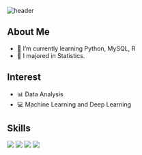 ![header](https://capsule-render.vercel.app/api?type=wave&color=gradient&height=300&section=header&text=Hi%20I%27m%20EunJi%20%F0%9F%91%8B&fontSize=50)

## About Me
- 🌱 I’m currently learning Python, MySQL, R
- 🥇 I majored in Statistics.

## Interest
- 📊 Data Analysis
- 💻 Machine Learning and Deep Learning

## Skills
<img src="https://img.shields.io/badge/Python-CC6699?style=flat-square&logo=Python&logoColor=white"/></a>
<img src="https://img.shields.io/badge/MySQL-654FF0?style=flat-square&logo=MySQL&logoColor=white"/></a>
<img src="https://camo.githubusercontent.com/2676dc2b2290ebbdc0c703469f10c360a565a6e03eb3b5bed19b990a1a9bc89b/68747470733a2f2f696d672e736869656c64732e696f2f62616467652f522d3237364443333f7374796c653d666c6174266c6f676f3d52266c6f676f436f6c6f723d7768697465"/></a>
<img src="https://camo.githubusercontent.com/a66a32ff5440b58e57dd65f8b497a2430b56669d6bdaa5da6e7d41109e05613e/68747470733a2f2f696d672e736869656c64732e696f2f62616467652f5253747564696f2d3735414144423f7374796c653d666c6174266c6f676f3d5253747564696f266c6f676f436f6c6f723d7768697465"/></a>
